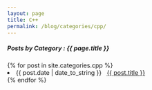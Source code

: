 ```yaml
---
layout: page
title: C++
permalink: /blog/categories/cpp/
---
```


<h5> Posts by Category : {{ page.title }} </h5>

<div class="card">
{% for post in site.categories.cpp %}
 <li class="category-posts"><span>{{ post.date | date_to_string }}</span> &nbsp; <a href="{{ post.url }}">{{ post.title }}</a></li>
{% endfor %}
</div>